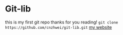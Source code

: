 # Git-lib
this is my first git repo
thanks for you reading!
`git clone https://github.com/cnzhwei/git-lib.git`
[my website](http://ihs.ahu.edu.cn)
